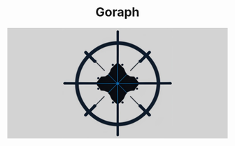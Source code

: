 <div style="text-align: center">
    <h1>Goraph</h1>
    <img src="documents/resources/goraph-github.jpeg" style="width:600px"/>
</div>